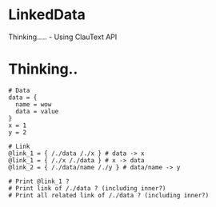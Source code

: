 # LinkedData
Thinking..... - Using ClauText API

# Thinking..
    # Data
    data = {
      name = wow
      data = value
    }
    x = 1
    y = 2

    # Link
    @link_1 = { /./data /./x } # data -> x
    @link_1 = { /./x /./data } # x -> data
    @link_2 = { /./data/name /./y } # data/name -> y

    # Print @link_1 ?
    # Print link of /./data ? (including inner?)
    # Print all related link of /./data ? (including inner?)

